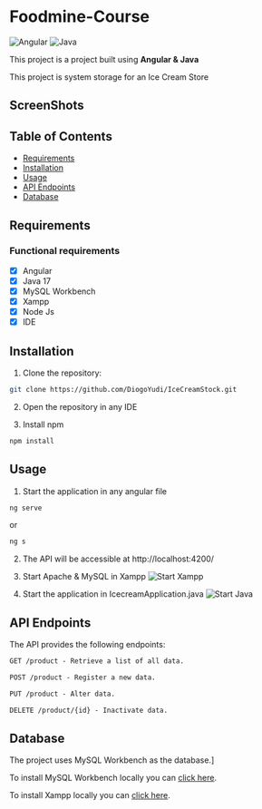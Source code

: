 # Foodmine-Course

![Angular](https://img.shields.io/badge/angular-%23DD0031.svg?style=for-the-badge&logo=angular&logoColor=white)
![Java](https://img.shields.io/badge/java-%23ED8B00.svg?style=for-the-badge&logo=openjdk&logoColor=white)

This project is a project built using **Angular & Java** 

This project is system storage for an Ice Cream Store

## ScreenShots


## Table of Contents

- [Requirements](#requirements)
- [Installation](#installation)
- [Usage](#usage)
- [API Endpoints](#apiendpoint)
- [Database](#database)


## Requirements

### Functional requirements

- [x] Angular
- [x] Java 17
- [x] MySQL Workbench
- [X] Xampp
- [x] Node Js
- [x] IDE

## Installation

1. Clone the repository:

```bash
git clone https://github.com/DiogoYudi/IceCreamStock.git
```

2. Open the repository in any IDE

3. Install npm
   
```bash
npm install
```

## Usage

1. Start the application in any angular file
```bash
ng serve
```
or
```bash
ng s
```
2. The API will be accessible at http://localhost:4200/
   
3. Start Apache & MySQL in Xampp
![Start Xampp](https://i.imgur.com/oxtjnFl.png)

4. Start the application in IcecreamApplication.java
![Start Java](https://i.imgur.com/obVdNNz.png)

## API Endpoints
The API provides the following endpoints:

```markdown
GET /product - Retrieve a list of all data.

POST /product - Register a new data.

PUT /product - Alter data.

DELETE /product/{id} - Inactivate data.
```

## Database
The project uses MySQL Workbench as the database.]

To install MySQL Workbench locally you can [click here](https://www.mysql.com/products/workbench/).

To install Xampp locally you can [click here](https://www.apachefriends.org/pt_br/index.html).
